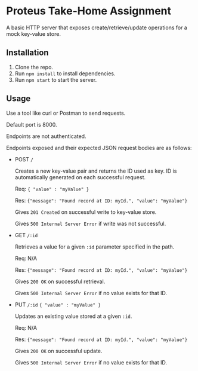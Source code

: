 # Proteus Take-Home Assignment

A basic HTTP server that exposes create/retrieve/update operations for a mock key-value store.

## Installation

1. Clone the repo.
2. Run `npm install` to install dependencies.
3. Run `npm start` to start the server.

## Usage

Use a tool like curl or Postman to send requests.

Default port is 8000. 

Endpoints are not authenticated.

Endpoints exposed and their expected JSON request bodies are as follows: 

- POST `/`

  Creates a new key-value pair and returns the ID used as key. ID is automatically generated on each successful request.

  Req: `{ "value" : "myValue" }`

  Res: `{"message": "Found record at ID: myId.", "value": "myValue"}`

  Gives `201 Created` on successful write to key-value store.
  
  Gives `500 Internal Server Error` if write was not successful.

- GET `/:id`

  Retrieves a value for a given `:id` parameter specified in the path.

  Req: N/A
  
  Res: `{"message": "Found record at ID: myId.", "value": "myValue"}`

  Gives `200 OK` on successful retrieval.
  
  Gives `500 Internal Server Error` if no value exists for that ID.


- PUT `/:id` `{ "value" : "myValue" }`

  Updates an existing value stored at a given `:id`.

  Req: N/A
  
  Res: `{"message": "Found record at ID: myId.", "value": "myValue"}`

  Gives `200 OK` on successful update.
  
  Gives `500 Internal Server Error` if no value exists for that ID.

